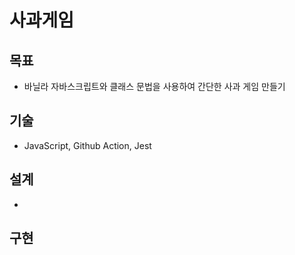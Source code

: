 # 사과게임

## 목표

- 바닐라 자바스크립트와 클래스 문법을 사용하여 간단한 사과 게임 만들기

## 기술

- JavaScript, Github Action, Jest

## 설계

-

## 구현

